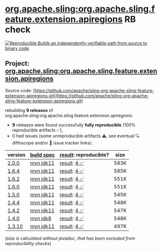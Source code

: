 [org.apache.sling:org.apache.sling.feature.extension.apiregions](https://central.sonatype.com/artifact/org.apache.sling/org.apache.sling.feature.extension.apiregions/versions) RB check
=======

[![Reproducible Builds](https://reproducible-builds.org/images/logos/rb.svg) an independently-verifiable path from source to binary code](https://reproducible-builds.org/)

## Project: [org.apache.sling:org.apache.sling.feature.extension.apiregions](https://central.sonatype.com/artifact/org.apache.sling/org.apache.sling.feature.extension.apiregions/versions)

Source code: [https://github.com/apache/sling-org-apache-sling-feature-extension-apiregions.git](https://github.com/apache/sling-org-apache-sling-feature-extension-apiregions.git)

rebuilding **9 releases** of org.apache.sling:org.apache.sling.feature.extension.apiregions:
- **9** releases were found successfully **fully reproducible** (100% reproducible artifacts :white_check_mark:),
- 0 had issues (some unreproducible artifacts :warning:, see eventual :mag: diffoscope and/or :memo: issue tracker links):

| version | [build spec](/BUILDSPEC.md) | [result](https://reproducible-builds.org/docs/jvm/): reproducible? | size |
| -- | --------- | ------ | -- |
| [2.0.0](https://central.sonatype.com/artifact/org.apache.sling/org.apache.sling.feature.extension.apiregions/2.0.0/pom) | [mvn jdk11](org.apache.sling.feature.extension.apiregions-2.0.0.buildspec) | [result](org.apache.sling.feature.extension.apiregions-2.0.0.buildinfo): [4 :white_check_mark: ](org.apache.sling.feature.extension.apiregions-2.0.0.buildcompare) | 583K |
| [1.6.4](https://central.sonatype.com/artifact/org.apache.sling/org.apache.sling.feature.extension.apiregions/1.6.4/pom) | [mvn jdk11](org.apache.sling.feature.extension.apiregions-1.6.4.buildspec) | [result](org.apache.sling.feature.extension.apiregions-1.6.4.buildinfo): [4 :white_check_mark: ](org.apache.sling.feature.extension.apiregions-1.6.4.buildcompare) | 585K |
| [1.6.2](https://central.sonatype.com/artifact/org.apache.sling/org.apache.sling.feature.extension.apiregions/1.6.2/pom) | [mvn jdk11](org.apache.sling.feature.extension.apiregions-1.6.2.buildspec) | [result](org.apache.sling.feature.extension.apiregions-1.6.2.buildinfo): [4 :white_check_mark: ](org.apache.sling.feature.extension.apiregions-1.6.2.buildcompare) | 551K |
| [1.6.0](https://central.sonatype.com/artifact/org.apache.sling/org.apache.sling.feature.extension.apiregions/1.6.0/pom) | [mvn jdk11](org.apache.sling.feature.extension.apiregions-1.6.0.buildspec) | [result](org.apache.sling.feature.extension.apiregions-1.6.0.buildinfo): [4 :white_check_mark: ](org.apache.sling.feature.extension.apiregions-1.6.0.buildcompare) | 551K |
| [1.5.0](https://central.sonatype.com/artifact/org.apache.sling/org.apache.sling.feature.extension.apiregions/1.5.0/pom) | [mvn jdk11](org.apache.sling.feature.extension.apiregions-1.5.0.buildspec) | [result](org.apache.sling.feature.extension.apiregions-1.5.0.buildinfo): [4 :white_check_mark: ](org.apache.sling.feature.extension.apiregions-1.5.0.buildcompare) | 545K |
| [1.4.4](https://central.sonatype.com/artifact/org.apache.sling/org.apache.sling.feature.extension.apiregions/1.4.4/pom) | [mvn jdk11](org.apache.sling.feature.extension.apiregions-1.4.4.buildspec) | [result](org.apache.sling.feature.extension.apiregions-1.4.4.buildinfo): [4 :white_check_mark: ](org.apache.sling.feature.extension.apiregions-1.4.4.buildcompare) | 548K |
| [1.4.2](https://central.sonatype.com/artifact/org.apache.sling/org.apache.sling.feature.extension.apiregions/1.4.2/pom) | [mvn jdk11](org.apache.sling.feature.extension.apiregions-1.4.2.buildspec) | [result](org.apache.sling.feature.extension.apiregions-1.4.2.buildinfo): [4 :white_check_mark: ](org.apache.sling.feature.extension.apiregions-1.4.2.buildcompare) | 547K |
| [1.4.0](https://central.sonatype.com/artifact/org.apache.sling/org.apache.sling.feature.extension.apiregions/1.4.0/pom) | [mvn jdk8](org.apache.sling.feature.extension.apiregions-1.4.0.buildspec) | [result](org.apache.sling.feature.extension.apiregions-1.4.0.buildinfo): [4 :white_check_mark: ](org.apache.sling.feature.extension.apiregions-1.4.0.buildcompare) | 548K |
| [1.3.10](https://central.sonatype.com/artifact/org.apache.sling/org.apache.sling.feature.extension.apiregions/1.3.10/pom) | [mvn jdk11](org.apache.sling.feature.extension.apiregions-1.3.10.buildspec) | [result](org.apache.sling.feature.extension.apiregions-1.3.10.buildinfo): [4 :white_check_mark: ](org.apache.sling.feature.extension.apiregions-1.3.10.buildcompare) | 497K |

<i>(size is calculated without javadoc, that has been excluded from reproducibility checks)</i>
